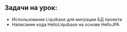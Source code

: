 ## Задачи на урок:

- Использование Liquibase для миграции БД проекта 
- Написание кода HelloLiquibase на основе HelloJPA
